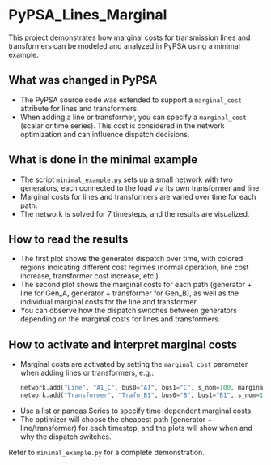 # PyPSA_Lines_Marginal

This project demonstrates how marginal costs for transmission lines and transformers can be modeled and analyzed in PyPSA using a minimal example.

## What was changed in PyPSA

- The PyPSA source code was extended to support a `marginal_cost` attribute for lines and transformers.
- When adding a line or transformer, you can specify a `marginal_cost` (scalar or time series). This cost is considered in the network optimization and can influence dispatch decisions.

## What is done in the minimal example

- The script `minimal_example.py` sets up a small network with two generators, each connected to the load via its own transformer and line.
- Marginal costs for lines and transformers are varied over time for each path.
- The network is solved for 7 timesteps, and the results are visualized.

## How to read the results

- The first plot shows the generator dispatch over time, with colored regions indicating different cost regimes (normal operation, line cost increase, transformer cost increase, etc.).
- The second plot shows the marginal costs for each path (generator + line for Gen_A, generator + transformer for Gen_B), as well as the individual marginal costs for the line and transformer.
- You can observe how the dispatch switches between generators depending on the marginal costs for lines and transformers.

## How to activate and interpret marginal costs

- Marginal costs are activated by setting the `marginal_cost` parameter when adding lines or transformers, e.g.:
  ```python
  network.add("Line", "A1_C", bus0="A1", bus1="C", s_nom=100, marginal_cost=[0, 3, 6, 6, 6, 0, 0])
  network.add("Transformer", "Trafo_B1", bus0="B", bus1="B1", s_nom=100, marginal_cost=[0, 0, 0, 3, 6, 6, 0])
  ```
- Use a list or pandas Series to specify time-dependent marginal costs.
- The optimizer will choose the cheapest path (generator + line/transformer) for each timestep, and the plots will show when and why the dispatch switches.

Refer to `minimal_example.py` for a complete demonstration.